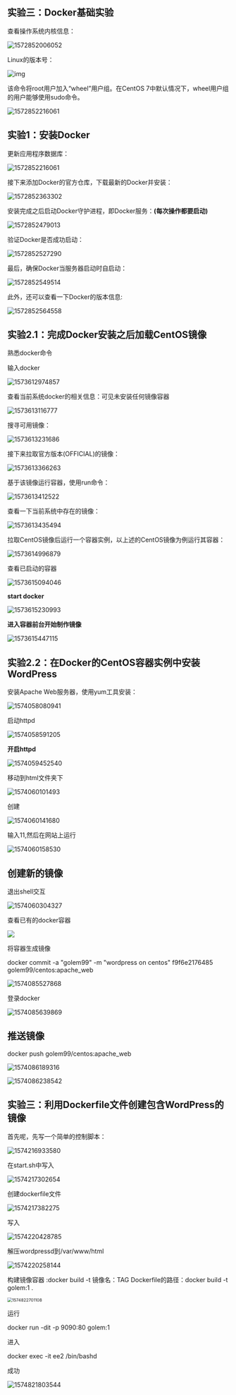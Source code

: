 ## 实验三：Docker基础实验

查看操作系统内核信息：

![1572852006052](../image3/1.png)

Linux的版本号：

![img](../image3/2.png)

该命令将root用户加入“wheel”用户组。在CentOS 7中默认情况下，wheel用户组的用户能够使用sudo命令。

![1572852216061](../image3/3.png)

## 实验1：安装Docker

更新应用程序数据库：

![1572852216061](..\image3\4.png)

接下来添加Docker的官方仓库，下载最新的Docker并安装：

![1572852363302](..\image3\5.png)

安装完成之后启动Docker守护进程，即Docker服务：**(每次操作都要启动)**

![1572852479013](..\image3\6.png)

验证Docker是否成功启动：

![1572852527290](..\image3\7.png)

最后，确保Docker当服务器启动时自启动：

![1572852549514](..\image3\8.png)

此外，还可以查看一下Docker的版本信息:

![1572852564558](..\image3\9.png)

## 实验2.1：完成Docker安装之后加载CentOS镜像

熟悉docker命令

输入docker

![1573612974857](..\image3\10.png)

查看当前系统docker的相关信息：可见未安装任何镜像容器

![1573613116777](..\image3\11.png)

搜寻可用镜像：

![1573613231686](..\image3\12.png)

接下来拉取官方版本(OFFICIAL)的镜像：

![1573613366263](..\image3\13.png)

基于该镜像运行容器，使用run命令：

![1573613412522](..\image3\14.png)

查看一下当前系统中存在的镜像：

![1573613435494](..\image3\15.png)

拉取CentOS镜像后运行一个容器实例，以上述的CentOS镜像为例运行其容器：

![1573614996879](..\image3\16.png)

查看已启动的容器

![1573615094046](..\image3\17.png)

**start docker**

![1573615230993](..\image3\18.png)

**进入容器前台开始制作镜像**

![1573615447115](..\image3\19.png)



## 实验2.2：在Docker的CentOS容器实例中安装WordPress

安装Apache Web服务器，使用yum工具安装：

![1574058080941](..\image3\20.png)

启动httpd

![1574058591205](..\image3\21.png)

**开启httpd**

![1574059452540](..\image3\22.png)

移动到html文件夹下

![1574060101493](..\image3\23.png)



创建

![1574060141680](..\image3\24.png)

输入11,然后在网站上运行



![1574060158530](..\image3\25.png)

## 创建新的镜像

退出shell交互

![1574060304327](..\image3\26.png)

查看已有的docker容器

![](..\image3\27.png)

将容器生成镜像

docker commit -a "golem99" -m "wordpress on centos" f9f6e2176485 golem99/centos:apache_web

![1574085527868](..\image3\28.png)

登录docker

![1574085639869](..\image3\29.png)

## 推送镜像

docker push golem99/centos:apache_web

![1574086189316](..\image3\30.png)

![1574086238542](..\image3\30.png)

## 实验三：利用Dockerfile文件创建包含WordPress的镜像

首先呢，先写一个简单的控制脚本：

![1574216933580](..\image3\31.png)

在start.sh中写入

![1574217302654](..\image3\32.png)

创建dockerfile文件

![1574217382275](..\image3\33.png)

写入

![1574220428785](..\image3\34.png)

解压wordpressd到/var/www/html

![1574220258144](..\image3\35.png)

构建镜像容器 :docker build -t  镜像名：TAG  Dockerfile的路径：docker build -t golem:1  .

<img src="..\image3\36.png" alt="1574822701108" style="zoom:67%;" />

运行

docker run -dit -p 9090:80 golem:1 

进入

docker exec -it ee2  /bin/bashd

成功

![1574821803544](..\image3\37.png)